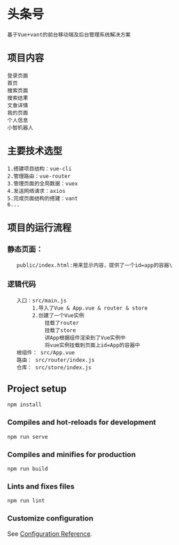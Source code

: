 # 头条号
    基于Vue+vant的前台移动端及后台管理系统解决方案

## 项目内容
    登录页面
    首页
    搜索页面
    搜索结果
    文章详情
    我的页面
    个人信息
    小智机器人

## 主要技术选型
    1.搭建项目结构：vue-cli
    2.管理路由：vue-router
    3.管理页面的全局数据：vuex
    4.发送网络请求：axios
    5.完成页面结构的搭建：vant
    6...

## 项目的运行流程
   ### 静态页面：
       public/index.html:用来显示内容，提供了一个id=app的容器\
   ### 逻辑代码
       入口：src/main.js
            1.导入了Vue & App.vue & router & store
            2.创建了一个Vue实例
                挂载了router
                挂载了store
                讲App根据组件渲染到了Vue实例中
                将vue实例挂载到页面上id=App的容器中
       根组件： src/App.vue
       路由： src/router/index.js
       仓库： src/store/index.js
    























## Project setup
```
npm install
```

### Compiles and hot-reloads for development
```
npm run serve
```

### Compiles and minifies for production
```
npm run build
```

### Lints and fixes files
```
npm run lint
```

### Customize configuration
See [Configuration Reference](https://cli.vuejs.org/config/).
